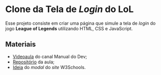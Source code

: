 # Clone da Tela de _Login_ do LoL

Esse projeto consiste em criar uma página que simule a tela de _login_ do jogo **League of Legends** utilizando HTML, CSS e JavaScript.

## Materiais

- [Videoaula](https://www.youtube.com/watch?v=tyVvNj-UvxM) do canal Manual do Dev;
- [Repositório](https://github.com/manualdodev/league-of-legends-login-screen) da aula;  
- [Ideia](https://www.w3schools.com/howto/howto_css_modals.asp) do _modal_ do _site_ W3Schools.

